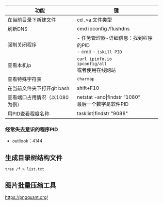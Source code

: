 | 功能                           | 键                                                           |
| ------------------------------ | ------------------------------------------------------------ |
| 在当前目录下新建文件           | cd .>a.文件类型                                              |
| 刷新DNS                        | cmd   ipconfig /flushdns                                     |
| 强制关闭程序                   | - 任务管理器-详细信息：找到程序的PID<br />- cmd - `tskill PID` |
| 查看本机ip                     | `curl ipinfo.io` <br />`ipconfig/all`<br />或者使用在线网站  |
| 查看特殊字符表                 | `charmap`                                                    |
| 在当前文件夹下打开git bash     | shift+F10                                                    |
| 查看端口占用情况（以1080为例） | netstat -ano\|findstr “1080”<br />最后一个数字是软件PID      |
| 用PID查看程度名称              | tasklist\|findstr "9088"                                     |

### 经常失去意识的程序PID

- outllook：4144



## 生成目录树结构文件

`tree /f > list.txt`

## 图片批量压缩工具

https://pngquant.org/